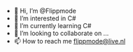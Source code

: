 - 👋 Hi, I’m @Flippmode
- 👀 I’m interested in C#
- 🌱 I’m currently learning C#
- 💞️ I’m looking to collaborate on ...
- 📫 How to reach me flippmode@live.nl

<!---
Flippmode/Flippmode is a ✨ special ✨ repository because its `README.md` (this file) appears on your GitHub profile.
You can click the Preview link to take a look at your changes.
--->
